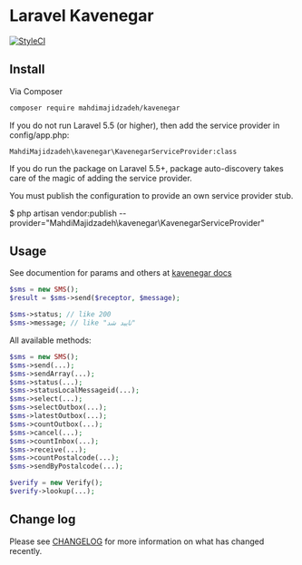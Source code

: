 # Laravel Kavenegar

[![StyleCI](https://styleci.io/repos/110477751/shield?branch=master)](https://styleci.io/repos/110477751)



## Install

Via Composer

``` bash
composer require mahdimajidzadeh/kavenegar
```
If you do not run Laravel 5.5 (or higher), then add the service provider in config/app.php:

```
MahdiMajidzadeh\kavenegar\KavenegarServiceProvider:class
```

If you do run the package on Laravel 5.5+, package auto-discovery takes care of the magic of adding the service provider.

You must publish the configuration to provide an own service provider stub.

$ php artisan vendor:publish --provider="MahdiMajidzadeh\kavenegar\KavenegarServiceProvider"


## Usage
See documention for params and others at [kavenegar docs](http://kavenegar.com/rest.html)

``` php
$sms = new SMS();
$result = $sms->send($receptor, $message);

$sms->status; // like 200
$sms->message; // like "تایید شد"
```

All available methods:
``` php
$sms = new SMS();
$sms->send(...);
$sms->sendArray(...);
$sms->status(...);
$sms->statusLocalMessageid(...);
$sms->select(...);
$sms->selectOutbox(...);
$sms->latestOutbox(...);
$sms->countOutbox(...);
$sms->cancel(...);
$sms->countInbox(...);
$sms->receive(...);
$sms->countPostalcode(...);
$sms->sendByPostalcode(...);

$verify = new Verify();
$verify->lookup(...);
```

## Change log

Please see [CHANGELOG](CHANGELOG.md) for more information on what has changed recently.
